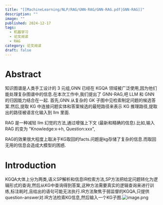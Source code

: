 ```yaml
---
title: "[[MachineLearning/NLP/RAG/GNN-RAG/GNN-RAG.pdf|GNN-RAG]]"
description: ""
image: ""
published: 2024-12-17
tags:
  - 机器学习
  - 论文阅读
  - RAG
category: 论文阅读
draft: false
---
```


# Abstract

知识图谱是人类手工设计的 3 元组,GNN 已经在 KGQA 领域被广泛使用,因为他们能处理复杂图谱中的信息.在本次工作中,我们提出了 GNN-RAG,吧 LLM 和 GNN 的归因能力结合在一起. 首先,GNN 从复杂的 GK 子图中见检索制定问题的候选答案.然后,提取 KG 中连接问题实体和答案候选的最短路径来表示 KG 推理路径,提取出的路径被语言化输入到 llm 里面.

RAG 是一种减轻 llm 幻觉的方法,通过增强上下文 (最新和精确的信息).比如,输入 RAG 的变为 "Knowledge:x->h, Question:xxx",

RAG的效果很大程度上取决于KG取回的facts.问题是kg存储了复杂的信息.而取回无用的信息会造成大模型的困惑.

# Introduction
KGQA大体上分为两类,语义SP解析和信息IR检索方法,SP方法把给定问题转化为逻辑形式的查询,然后从KG中查询得到答案,这种方法需要真实的逻辑查询来进行训练,标注耗时,且给出的语句可能无法执行.IR方法聚焦于弱监督的KGQA,只提供question-answer对.IR方法检索KG信息,然后输入一个KG子图.![image.png](https://picture-bed-1325530970.cos.ap-nanjing.myqcloud.com/20241217092235.png)

